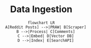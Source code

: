 <div align="center">

# Data Ingestion
```mermaid
flowchart LR
    A[Reddit Posts] -->|PRAW| B[Scraper]
    B -->|Process| C[Comments]
    C -->|Embed| D[Vector DB]
    D -->|Index| E[SearchAPI]
```

</div>
